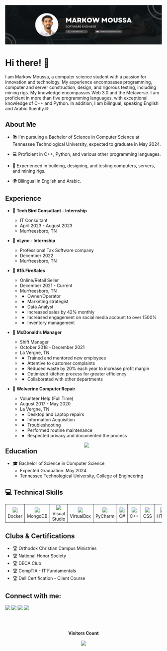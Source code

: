 <img src="./Assets/banner.png" />

# Hi there! 👋

I am Markow Moussa, a computer science student with a passion for innovation and technology. My experience encompasses programming, computer and server construction, design, and rigorous testing, including mining rigs. My knowledge encompasses Web 3.0 and the Metaverse. I am proficient in more than five programming languages, with exceptional knowledge of C++ and Python. In addition, I am bilingual, speaking English and Arabic fluently.🌐



## About Me

- 📚 I'm pursuing a Bachelor of Science in Computer Science at Tennessee Technological University, expected to graduate in May 2024.

- 💻 Proficient in C++, Python, and various other programming languages.

- 🔧 Experienced in building, designing, and testing computers, servers, and mining rigs.

- 🌍 Bilingual in English and Arabic.


## Experience

- 💼 **Tech Bird Consultant - Internship**
  - IT Consultant
  - April 2023 - August 2023
  - Murfreesboro, TN

- 💼 **nLync - Internship**
  - Professional Tax Software company
  - December 2022
  - Murfreesboro, TN

- 💼 **615.FireSales**
  - Online/Retail Seller
  - December 2021 - Current
  - Murfreesboro, TN
  - - Owner/Operator
  - - Marketing strategist
  - - Data Analyst
  - - Increased sales by 42% monthly
  - - Increased engagement on social media account to over 1500%
  - - Inventory management

- 💼 **McDonald’s Manager**
  - Shift Manager
  - October 2018 - December 2021
  - La Vergne, TN
  - - Trained and mentored new employees
  - - Attentive to customer complaints
  - - Reduced waste by 20% each year to increase profit margin
  - - Optimized kitchen process for greater efficiency
  - - Collaborated with other departments

- 💼 **Wolverine Computer Repair**
  - Volunteer Help (Full Time)
  - August 2017 - May 2020
  - La Vergne, TN
  - - Desktop and Laptop repairs
  - - Information Acquisition
  - - Troubleshooting
  - - Performed routine maintenance
  - - Respected privacy and documented the process

<div width="250px">
<img align="right" src="https://media.giphy.com/media/bGgsc5mWoryfgKBx1u/giphy.gif" width=250px/>
</div>

## Education

- 🎓 Bachelor of Science in Computer Science
  - Expected Graduation: May 2024
  - Tennessee Technological University, College of Engineering

## 💻 Technical Skills

<table>
    <tr>
        <td align="center" style="border:1px solid #3A424A">
            <img src="https://img.shields.io/badge/Docker-%23099CE3.svg?style=for-the-badge&logo=docker&logoColor=white">
            <br>Docker
        </td>
        <td align="center" style="border:1px solid #3A424A">
            <img src="https://img.shields.io/badge/MongoDB-%2347A248.svg?style=for-the-badge&logo=mongodb&logoColor=white">
            <br>MongoDB
        </td>
        <td align="center" style="border:1px solid #3A424A">
            <img src="https://img.shields.io/badge/Visual%20Studio-%235C2D91.svg?style=for-the-badge&logo=visual-studio&logoColor=white">
            <br>Visual Studio
        </td>
        <td align="center" style="border:1px solid #3A424A">
            <img src="https://img.shields.io/badge/VirtualBox-%230080FF.svg?style=for-the-badge&logo=virtualbox&logoColor=white">
            <br>VirtualBox
        </td>
        <td align="center" style="border:1px solid #3A424A">
            <img src="https://img.shields.io/badge/PyCharm-%230E4D91.svg?style=for-the-badge&logo=pycharm&logoColor=white">
            <br>PyCharm
        </td>
        <td align="center" style="border:1px solid #3A424A">
            <img src="https://img.shields.io/badge/C%23-%230099CC.svg?style=for-the-badge&logo=c-sharp&logoColor=white">
            <br>C#
        </td>
        <td align="center" style="border:1px solid #3A424A">
            <img src="https://img.shields.io/badge/C++-%2300599C.svg?style=for-the-badge&logo=c%2B%2B&logoColor=white">
            <br>C++
        </td>
        <td align="center" style="border:1px solid #3A424A">
            <img src="https://img.shields.io/badge/CSS-%230096E6.svg?style=for-the-badge&logo=css3&logoColor=white">
            <br>CSS
        </td>
        <td align="center" style="border:1px solid #3A424A">
            <img src="https://img.shields.io/badge/HTML-%23E34F26.svg?style=for-the-badge&logo=html5&logoColor=white">
            <br>HTML
        </td>
        <td align="center" style="border:1px solid #3A424A">
            <img src="https://img.shields.io/badge/SQL-%230099CC.svg?style=for-the-badge&logo=sql&logoColor=white">
            <br>SQL
        </td>
        <td align="center" style="border:1px solid #3A424A">
            <img src="https://img.shields.io/badge/MATLAB-%23CC2927.svg?style=for-the-badge&logo=mathworks&logoColor=white">
            <br>MATLAB
        </td>
        <td align="center" style="border:1px solid #3A424A">
            <img src="https://img.shields.io/badge/PYTHON-%23CC2927.svg?style=for-the-badge&logo=mathworks&logoColor=white">
            <br>Python
        </td>
    </tr>
</table>


## Clubs & Certifications

- 🏆 Orthodox Christian Campus Ministries
- 🏆 National Honor Society
- 🏆 DECA Club
- 🏆 CompTIA - IT Fundamentals
- 🏆 Dell Certification - Client Course

## Connect with me:

[<img src="https://img.shields.io/badge/github-%231DA1F2.svg?&style=for-the-badge&logo=github&logoColor=white&color=black" />](https://github.com/markow2010) 
[<img src="https://img.shields.io/badge/email-%2312100E.svg?&style=for-the-badge&logo=email&logoColor=white&color=black" />](mailto:Markow2010@yahoo.com)
[<img src="https://img.shields.io/badge/instagram-%2312100E.svg?&style=for-the-badge&logo=instagram&logoColor=white&color=black" />](https://www.instagram.com/markow2010)
<a href="tel:(615) 484-2172"><img src="https://img.shields.io/badge/Contact-%2312100E.svg?&style=for-the-badge&logo=phone&logoColor=white&color=black" /></a>


<br/>

<div align="center">
<br><p align="centre"><b>Visitors Count</b></p>  
<p align="center"><img align="center" src="https://profile-counter.glitch.me/{markow2010}/count.svg" /></p> 
<br></div>
